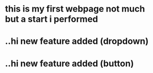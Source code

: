 # this is my first webpage not much but a start i performed 
# ..hi new feature added (dropdown)
# ..hi new feature added (button)
